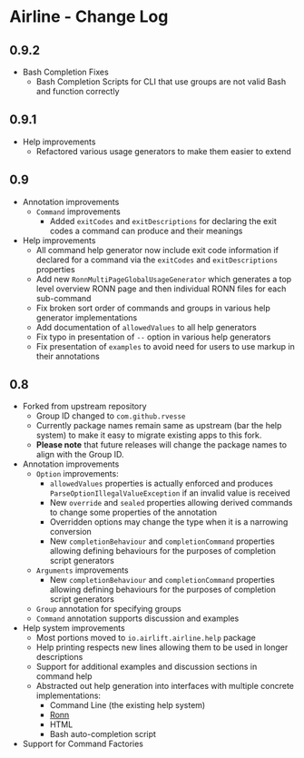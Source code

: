 # Airline - Change Log

## 0.9.2

- Bash Completion Fixes
    - Bash Completion Scripts for CLI that use groups are not valid Bash and function correctly 

## 0.9.1

- Help improvements
    - Refactored various usage generators to make them easier to extend

## 0.9

- Annotation improvements
    - `Command` improvements
        - Added `exitCodes` and `exitDescriptions` for declaring the exit codes a command can produce and their meanings
- Help improvements
    - All command help generator now include exit code information if declared for a command via the `exitCodes` and `exitDescriptions` properties
    - Add new `RonnMultiPageGlobalUsageGenerator` which generates a top level overview RONN page and then individual RONN files for each sub-command
    - Fix broken sort order of commands and groups in various help generator implementations
    - Add documentation of `allowedValues` to all help generators
    - Fix typo in presentation of `--` option in various help generators
    - Fix presentation of `examples` to avoid need for users to use markup in their annotations

## 0.8

- Forked from upstream repository
    - Group ID changed to `com.github.rvesse`
    - Currently package names remain same as upstream (bar the help system) to make it easy to migrate existing apps to this fork.  
    - **Please note** that future releases will change the package names to align with the Group ID.
- Annotation improvements
    - `Option` improvements:
        - `allowedValues` properties is actually enforced and produces `ParseOptionIllegalValueException` if an invalid value is received
        - New `override` and `sealed` properties allowing derived commands to change some properties of the annotation
        - Overridden options may change the type when it is a narrowing conversion
        - New `completionBehaviour` and `completionCommand` properties allowing defining behaviours for the purposes of completion script generators
    - `Arguments` improvements
        - New `completionBehaviour` and `completionCommand` properties allowing defining behaviours for the purposes of completion script generators
    - `Group` annotation for specifying groups
    - `Command` annotation supports discussion and examples
- Help system improvements
    - Most portions moved to `io.airlift.airline.help` package
    - Help printing respects new lines allowing them to be used in longer descriptions
    - Support for additional examples and discussion sections in command help
    - Abstracted out help generation into interfaces with multiple concrete implementations:
        - Command Line (the existing help system)
        - [Ronn](http://rtomayko.github.io/ronn/)
        - HTML
        - Bash auto-completion script
- Support for Command Factories
